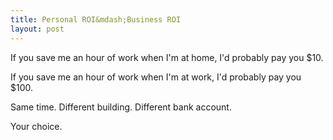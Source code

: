 ```yaml
---
title: Personal ROI&mdash;Business ROI
layout: post
---
```


If you save me an hour of work when I'm at home, I'd probably pay you $10.

If you save me an hour of work when I'm at work, I'd probably pay you $100.

Same time. Different building. Different bank account. 

Your choice.
